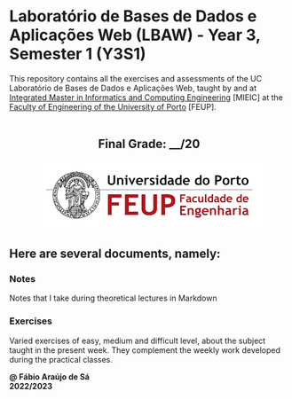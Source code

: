 # Laboratório de Bases de Dados e Aplicações Web (LBAW) - Year 3, Semester 1 (Y3S1)

This repository contains all the exercises and assessments of the UC Laboratório de Bases de Dados e Aplicações Web, taught by []() and []() at [Integrated Master in Informatics and Computing Engineering](https://sigarra.up.pt/feup/pt/cur_geral.cur_view?pv_curso_id=742) [MIEIC] at the [Faculty of Engineering of the University of Porto](https://sigarra.up.pt/feup/pt/web_page.Inicial) [FEUP]. <br> <br>

<h2 align = "center" >Final Grade: __/20</h2>
<p align = "center" >
  <img 
       title = "FEUP logo"
       src = "Images//FEUP_Logo.png" 
       alt = "FEUP Logo" 
       />
</p>

## Here are several documents, namely:

### Notes
Notes that I take during theoretical lectures in Markdown <br>

### Exercises
Varied exercises of easy, medium and difficult level, about the subject taught in the present week. They complement the weekly work developed during the practical classes.

**@ Fábio Araújo de Sá** <br>
**2022/2023**